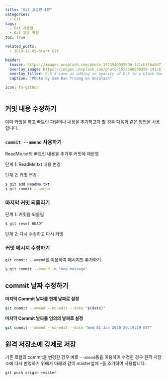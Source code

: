 ```yaml
---
title: "Git 고급편-1편"
categories: 
  - Git
tags: 
  - Git 사용법
  - Git 고급 명령
toc: true

related_posts:
  - 2019-12-05-Start Git

header:
  teaser: https://images.unsplash.com/photo-1523540939399-141cbff6a8d7?ixlib=rb-1.2.1&ixid=eyJhcHBfaWQiOjEyMDd9&auto=format&fit=crop&w=256&q=40
  overlay_image: https://images.unsplash.com/photo-1523540939399-141cbff6a8d7?ixlib=rb-1.2.1&ixid=eyJhcHBfaWQiOjEyMDd9&auto=format&fit=crop&w=1024&q=80
  overlay_filter: 0.5 # same as adding an opacity of 0.5 to a black background
  caption: "Photo by Sam Dan Truong on Unsplash"

icon: fa-github
---
```


## 커밋 내용 수정하기

이미 커밋을 하고 빠트린 파일이나 내용을 추가하고자 할 경우 다음과 같은 방법을 사용합니다.

### `commit --amend` 사용하기

ReadMe.txt의 빠트린 내용을 추가후 커밋에 재반영

단계 1: ReadMe.txt 내용 변경

단계 2: 커밋 변경
```bash
$ git add ReadMe.txt
$ git commit --amend
```

### 마지막 커밋 되돌리기

단계 1: 커밋을 되돌림
```bash
$ git reset HEAD^
```

단계 2: 다시 수정하고 다시 커밋

### 커밋 메시지 수정하기

`git commit --amend`를 이용하여 메시지만 추가하기

```bash
$ git commit --amend -m "new message"
```

## commit 날짜 수정하기

**마지막 Commit 날짜를 현재 날짜로 설정**

```bash
git commit --amend --no-edit --date "$(date)"
```
    
**마지막 Commit 날짜를 임의의 날짜로 설정**
    
```bash
git commit --amend --no-edit --date "Wed 01 Jan 2020 20:19:19 KST"
```
  
## 원격 저장소에 강제로 저장

기존 로컬의 commit을 변경한 경우 예로 `--amend`등을 이용하여 수정한 경우 원격 저장소에 다시 반영하기 위해서 아래와 같이 master앞에 `+`를 추가하여 사용합니다.

```
git push origin +master
```